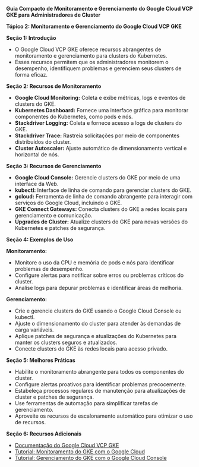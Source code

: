 **Guia Compacto de Monitoramento e Gerenciamento do Google Cloud VCP GKE para Administradores de Cluster**

**Tópico 2: Monitoramento e Gerenciamento do Google Cloud VCP GKE**

**Seção 1: Introdução**

* O Google Cloud VCP GKE oferece recursos abrangentes de monitoramento e gerenciamento para clusters do Kubernetes.
* Esses recursos permitem que os administradores monitorem o desempenho, identifiquem problemas e gerenciem seus clusters de forma eficaz.

**Seção 2: Recursos de Monitoramento**

* **Google Cloud Monitoring:** Coleta e exibe métricas, logs e eventos de clusters do GKE.
* **Kubernetes Dashboard:** Fornece uma interface gráfica para monitorar componentes do Kubernetes, como pods e nós.
* **Stackdriver Logging:** Coleta e fornece acesso a logs de clusters do GKE.
* **Stackdriver Trace:** Rastreia solicitações por meio de componentes distribuídos do cluster.
* **Cluster Autoscaler:** Ajuste automático de dimensionamento vertical e horizontal de nós.

**Seção 3: Recursos de Gerenciamento**

* **Google Cloud Console:** Gerencie clusters do GKE por meio de uma interface da Web.
* **kubectl:** Interface de linha de comando para gerenciar clusters do GKE.
* **gcloud:** Ferramenta de linha de comando abrangente para interagir com serviços do Google Cloud, incluindo o GKE.
* **GKE Connect Gateways:** Conecta clusters do GKE a redes locais para gerenciamento e comunicação.
* **Upgrades de Cluster:** Atualize clusters do GKE para novas versões do Kubernetes e patches de segurança.

**Seção 4: Exemplos de Uso**

**Monitoramento:**

* Monitore o uso da CPU e memória de pods e nós para identificar problemas de desempenho.
* Configure alertas para notificar sobre erros ou problemas críticos do cluster.
* Analise logs para depurar problemas e identificar áreas de melhoria.

**Gerenciamento:**

* Crie e gerencie clusters do GKE usando o Google Cloud Console ou kubectl.
* Ajuste o dimensionamento do cluster para atender às demandas de carga variáveis.
* Aplique patches de segurança e atualizações do Kubernetes para manter os clusters seguros e atualizados.
* Conecte clusters do GKE às redes locais para acesso privado.

**Seção 5: Melhores Práticas**

* Habilite o monitoramento abrangente para todos os componentes do cluster.
* Configure alertas proativos para identificar problemas precocemente.
* Estabeleça processos regulares de manutenção para atualizações de cluster e patches de segurança.
* Use ferramentas de automação para simplificar tarefas de gerenciamento.
* Aproveite os recursos de escalonamento automático para otimizar o uso de recursos.

**Seção 6: Recursos Adicionais**

* [Documentação do Google Cloud VCP GKE](https://cloud.google.com/gke/docs)
* [Tutorial: Monitoramento do GKE com o Google Cloud](https://cloud.google.com/kubernetes-engine/docs/tutorials/monitoring-gke)
* [Tutorial: Gerenciamento do GKE com o Google Cloud Console](https://cloud.google.com/kubernetes-engine/docs/tutorials/gke-management)